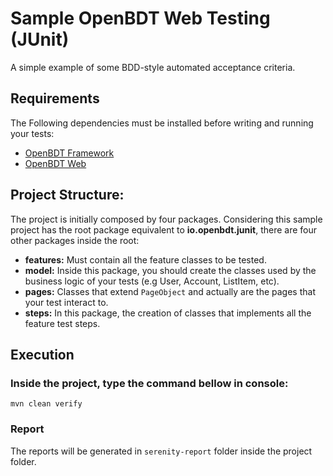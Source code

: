 
# Sample OpenBDT Web Testing (JUnit)

A simple example of some BDD-style automated acceptance criteria.

## Requirements

The Following dependencies must be installed before writing and running your tests:

- [OpenBDT Framework](https://github.com/FrameworkOpenBDT/OpenBDT)
- [OpenBDT Web](https://github.com/FrameworkOpenBDT/openbdt.web)

## Project Structure:

The project is initially composed by four packages. Considering this sample project has the root package equivalent to **io.openbdt.junit**, there are four other packages inside the root:

- **features:** Must contain all the feature classes to be tested.
- **model:** Inside this package, you should create the classes used by the business logic of your tests (e.g User, Account, ListItem, etc).
- **pages:** Classes that extend `PageObject` and actually are the pages that your test interact to.
- **steps:** In this package, the creation of classes that implements all the feature test steps.

## Execution
### Inside the project, type the command bellow in console:
```
mvn clean verify
```
### Report
The reports will be generated in `serenity-report` folder inside the project folder.